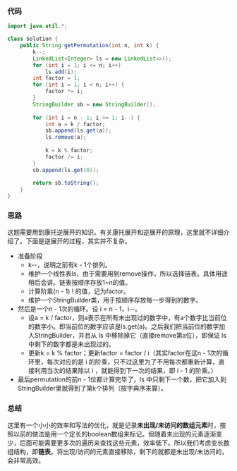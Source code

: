 ### 代码

``` java
import java.util.*;

class Solution {
    public String getPermutation(int n, int k) {
        k--;
        LinkedList<Integer> ls = new LinkedList<>();
        for (int i = 1; i <= n; i++)
            ls.add(i);
        int factor = 1;
        for (int i = 1; i < n; i++) {
            factor *= i;
        }
        StringBuilder sb = new StringBuilder();
        
        for (int i = n - 1; i >= 1; i--) {
            int a = k / factor;
            sb.append(ls.get(a));
            ls.remove(a);
        
            k = k % factor;
            factor /= i;
        }
        sb.append(ls.get(0));
        
        return sb.toString();
    }
}
```



### 思路

这题需要用到康托逆展开的知识。有关康托展开和逆展开的原理，这里就不详细介绍了。下面是逆展开的过程，其实并不复杂。

* 准备阶段
  * k--，说明之前有k - 1个排列。
  * 维护一个线性表ls，由于需要用到remove操作，所以选择链表。具体用途稍后会讲。链表按顺序存放1~n的值。
  * 计算阶乘(n - 1) ! 的值，记为factor。
  * 维护一个StringBuilder类，用于按顺序存放每一步得到的数字。
* 然后是一个n - 1次的循环。设 i = n - 1，i--。
  * 设a = k / factor，则a表示在所有未出现过的数字中，有a个数字比当前位的数字小。即当前位的数字应该是ls.get(a)。之后我们把当前位的数字加入StringBuilder，并且从 ls 中移除掉它（直接remove第a位），即保证 ls 中剩下的数字都是未出现过的。
  * 更新k = k % factor；更新factor = factor / i（其实factor在这n - 1次的循环里，每次对应的是 i 的阶乘，只不过这里为了不用每次都重新计算，直接利用当次的结果除以 i ，就能得到下一次的结果，即 i - 1 的阶乘。）
* 最后permutation的前n - 1位都计算完毕了，ls 中只剩下一个数，把它加入到StringBuilder里就得到了第k个排列（按字典序来算）。



### 总结

这里有一个小小的效率和写法的优化，就是记录**未出现/未访问的数组元素**时，按照以前的做法是用一个定长的boolean数组来标记。但随着未出现的元素逐渐变少，后面可能需要更多次的遍历来查找这些元素，效率低下。所以我们考虑变长数组结构，即**链表**。将出现/访问的元素直接移除，剩下的就都是未出现/未访问的，会非常高效。